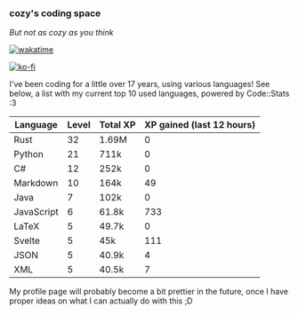 ### cozy's coding space
*But not as cozy as you think*

[![wakatime](https://wakatime.com/badge/user/c0ba07bb-3421-41be-bd1a-d611e670f250.svg)](https://wakatime.com/@c0ba07bb-3421-41be-bd1a-d611e670f250)

[![ko-fi](https://ko-fi.com/img/githubbutton_sm.svg)](https://ko-fi.com/J3J75ITL4)

I've been coding for a little over 17 years, using various languages! See below, a list with my current top 10 used languages, powered by Code::Stats :3
    
| Language | Level | Total XP | XP gained (last 12 hours) |
| --- | --- | --- | --- |
| Rust | 32 | 1.69M | 0 |
| Python | 21 | 711k | 0 |
| C# | 12 | 252k | 0 |
| Markdown | 10 | 164k | 49 |
| Java | 7 | 102k | 0 |
| JavaScript | 6 | 61.8k | 733 |
| LaTeX | 5 | 49.7k | 0 |
| Svelte | 5 | 45k | 111 |
| JSON | 5 | 40.9k | 4 |
| XML | 5 | 40.5k | 7 |
    
My profile page will probably become a bit prettier in the future, once I have proper ideas on what I can actually do with this ;D